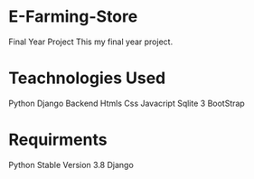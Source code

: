 # E-Farming-Store
Final Year Project
This my final year project.

 # Teachnologies Used
Python
Django Backend
Htmls Css
Javacript
Sqlite 3
BootStrap

 # Requirments
 Python Stable Version 3.8 
 Django
 
 
